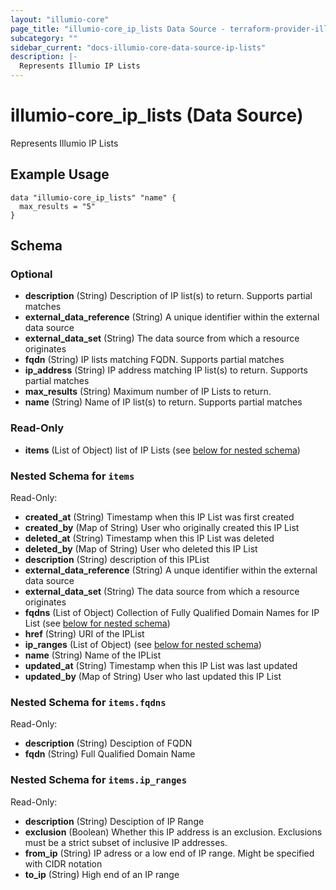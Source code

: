 ```yaml
---
layout: "illumio-core"
page_title: "illumio-core_ip_lists Data Source - terraform-provider-illumio-core"
subcategory: ""
sidebar_current: "docs-illumio-core-data-source-ip-lists"
description: |-
  Represents Illumio IP Lists
---
```


# illumio-core_ip_lists (Data Source)

Represents Illumio IP Lists

Example Usage
------------

```hcl
data "illumio-core_ip_lists" "name" {
  max_results = "5"
}  
```

## Schema

### Optional

- **description** (String) Description of IP list(s) to return. Supports partial matches
- **external_data_reference** (String) A unique identifier within the external data source
- **external_data_set** (String) The data source from which a resource originates
- **fqdn** (String) IP lists matching FQDN. Supports partial matches
- **ip_address** (String) IP address matching IP list(s) to return. Supports partial matches
- **max_results** (String) Maximum number of IP Lists to return.
- **name** (String) Name of IP list(s) to return. Supports partial matches

### Read-Only

- **items** (List of Object) list of IP Lists (see [below for nested schema](#nestedatt--items))

<a id="nestedatt--items"></a>
### Nested Schema for `items`

Read-Only:

- **created_at** (String) Timestamp when this IP List was first created
- **created_by** (Map of String) User who originally created this IP List
- **deleted_at** (String) Timestamp when this IP List was deleted
- **deleted_by** (Map of String) User who deleted this IP List
- **description** (String) description of this IPList
- **external_data_reference** (String) A unque identifier within the external data source
- **external_data_set** (String) The data source from which a resource originates
- **fqdns** (List of Object) Collection of Fully Qualified Domain Names for IP List (see [below for nested schema](#nestedobjatt--items--fqdns))
- **href** (String) URI of the IPList
- **ip_ranges** (List of Object) (see [below for nested schema](#nestedobjatt--items--ip_ranges))
- **name** (String) Name of the IPList
- **updated_at** (String) Timestamp when this IP List was last updated
- **updated_by** (Map of String) User who last updated this IP List

<a id="nestedobjatt--items--fqdns"></a>
### Nested Schema for `items.fqdns`

Read-Only:

- **description** (String) Desciption of FQDN
- **fqdn** (String) Full Qualified Domain Name


<a id="nestedobjatt--items--ip_ranges"></a>
### Nested Schema for `items.ip_ranges`

Read-Only:

- **description** (String) Desciption of IP Range
- **exclusion** (Boolean) Whether this IP address is an exclusion. Exclusions must be a strict subset of inclusive IP addresses.
- **from_ip** (String) IP adress or a low end of IP range. Might be specified with CIDR notation
- **to_ip** (String) High end of an IP range

